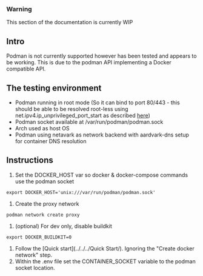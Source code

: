### Warning

This section of the documentation is currently WIP

## Intro

Podman is not currently supported however has been tested and appears to be working. This is due to the podman API implementing a Docker compatible API.

## The testing environment

- Podman running in root mode (So it can bind to port 80/443 - this should be able to be resolved root-less using net.ipv4.ip_unprivileged_port_start as described [here](https://github.com/containers/podman/blob/main/rootless.md))
- Podman socket available at /var/run/podman/podman.sock
- Arch used as host OS
- Podman using netavark as network backend with aardvark-dns setup for container DNS resolution

## Instructions

1. Set the DOCKER_HOST var so docker & docker-compose commands use the podman socket
```
export DOCKER_HOST='unix:///var/run/podman/podman.sock'
```
1. Create the proxy network
```
podman network create proxy
```
1. (optional) For dev only, disable buildkit
```
export DOCKER_BUILDKIT=0
```
1. Follow the [Quick start](../../../Quick Start/). Ignoring the "Create docker network" step.
1. Within the .env file set the CONTAINER_SOCKET variable to the podman socket location.